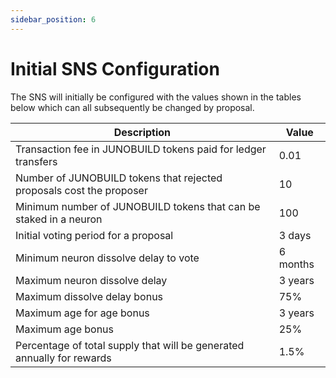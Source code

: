 ```yaml
---
sidebar_position: 6
---
```


# Initial SNS Configuration

The SNS will initially be configured with the values shown in the tables below which can all subsequently be changed by proposal.

| Description                                                            | Value   |
| ---------------------------------------------------------------------- | ------- |
| Transaction fee in JUNOBUILD tokens paid for ledger transfers          | 0.01    |
| Number of JUNOBUILD tokens that rejected proposals cost the proposer   | 10      |
| Minimum number of JUNOBUILD tokens that can be staked in a neuron      | 100     |
| Initial voting period for a proposal                                   | 3 days  |
| Minimum neuron dissolve delay to vote                                  | 6 months |
| Maximum neuron dissolve delay                                          | 3 years |
| Maximum dissolve delay bonus                                           | 75%     |
| Maximum age for age bonus                                              | 3 years |
| Maximum age bonus                                                      | 25%     |
| Percentage of total supply that will be generated annually for rewards | 1.5%    |
